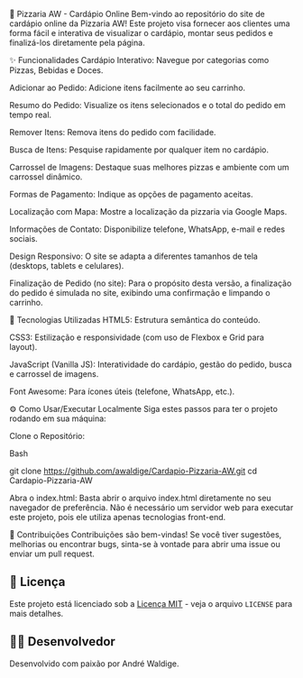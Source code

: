 🍕 Pizzaria AW - Cardápio Online
Bem-vindo ao repositório do site de cardápio online da Pizzaria AW! Este projeto visa fornecer aos clientes uma forma fácil e interativa de visualizar o cardápio, montar seus pedidos e finalizá-los diretamente pela página.

✨ Funcionalidades
Cardápio Interativo: Navegue por categorias como Pizzas, Bebidas e Doces.

Adicionar ao Pedido: Adicione itens facilmente ao seu carrinho.

Resumo do Pedido: Visualize os itens selecionados e o total do pedido em tempo real.

Remover Itens: Remova itens do pedido com facilidade.

Busca de Itens: Pesquise rapidamente por qualquer item no cardápio.

Carrossel de Imagens: Destaque suas melhores pizzas e ambiente com um carrossel dinâmico.

Formas de Pagamento: Indique as opções de pagamento aceitas.

Localização com Mapa: Mostre a localização da pizzaria via Google Maps.

Informações de Contato: Disponibilize telefone, WhatsApp, e-mail e redes sociais.

Design Responsivo: O site se adapta a diferentes tamanhos de tela (desktops, tablets e celulares).

Finalização de Pedido (no site): Para o propósito desta versão, a finalização do pedido é simulada no site, exibindo uma confirmação e limpando o carrinho.

🚀 Tecnologias Utilizadas
HTML5: Estrutura semântica do conteúdo.

CSS3: Estilização e responsividade (com uso de Flexbox e Grid para layout).

JavaScript (Vanilla JS): Interatividade do cardápio, gestão do pedido, busca e carrossel de imagens.

Font Awesome: Para ícones úteis (telefone, WhatsApp, etc.).

⚙️ Como Usar/Executar Localmente
Siga estes passos para ter o projeto rodando em sua máquina:

Clone o Repositório:

Bash

git clone https://github.com/awaldige/Cardapio-Pizzaria-AW.git
 cd Cardapio-Pizzaria-AW

Abra o index.html:
Basta abrir o arquivo index.html diretamente no seu navegador de preferência. Não é necessário um servidor web para executar este projeto, pois ele utiliza apenas tecnologias front-end.



🤝 Contribuições
Contribuições são bem-vindas! Se você tiver sugestões, melhorias ou encontrar bugs, sinta-se à vontade para abrir uma issue ou enviar um pull request.

## 📄 Licença

Este projeto está licenciado sob a [Licença MIT](LICENSE) - veja o arquivo `LICENSE` para mais detalhes.



## 👨‍💻 Desenvolvedor

Desenvolvido com paixão por André Waldige.
